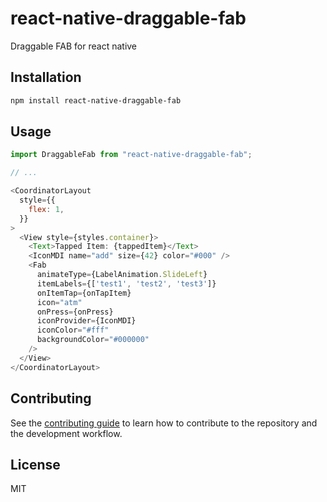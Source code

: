 # react-native-draggable-fab

Draggable FAB for react native

## Installation

```sh
npm install react-native-draggable-fab
```

## Usage

```js
import DraggableFab from "react-native-draggable-fab";

// ...

<CoordinatorLayout
  style={{
    flex: 1,
  }}
>
  <View style={styles.container}>
    <Text>Tapped Item: {tappedItem}</Text>
    <IconMDI name="add" size={42} color="#000" />
    <Fab
      animateType={LabelAnimation.SlideLeft}
      itemLabels={['test1', 'test2', 'test3']}
      onItemTap={onTapItem}
      icon="atm"
      onPress={onPress}
      iconProvider={IconMDI}
      iconColor="#fff"
      backgroundColor="#000000"
    />
  </View>
</CoordinatorLayout>
```

## Contributing

See the [contributing guide](CONTRIBUTING.md) to learn how to contribute to the repository and the development workflow.

## License

MIT
